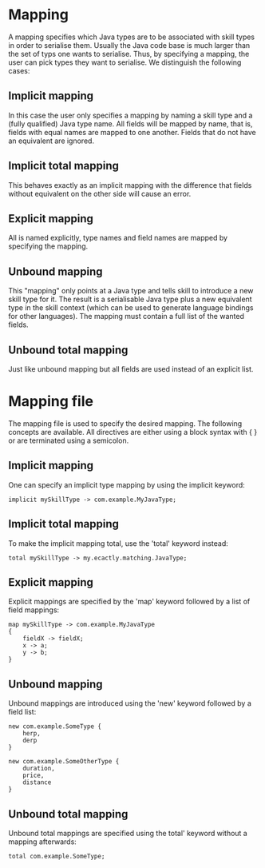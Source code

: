 # Mapping
A mapping specifies which Java types are to be associated with skill
types in order to serialise them. Usually the Java code base is much
larger than the set of typs one wants to serialise. Thus, by specifying
a mapping, the user can pick types they want to serialise. We
distinguish the following cases:

## Implicit mapping
In this case the user only specifies a mapping by naming a skill type
and a (fully qualified) Java type name. All fields will be mapped by
name, that is, fields with equal names are mapped to one another. Fields
that do not have an equivalent are ignored.

## Implicit total mapping
This behaves exactly as an implicit mapping with the difference that
fields without equivalent on the other side will cause an error.

## Explicit mapping
All is named explicitly, type names and field names are mapped by
specifying the mapping.

## Unbound mapping
This "mapping" only points at a Java type and tells skill to introduce a
new skill type for it. The result is a serialisable Java type plus a new
equivalent type in the skill context (which can be used to generate
language bindings for other languages). The mapping must contain a full
list of the wanted fields.

## Unbound total mapping
Just like unbound mapping but all fields are used instead of an explicit
list.


# Mapping file

The mapping file is used to specify the desired mapping. The following
concepts are available. All directives are either using a block syntax
with { } or are terminated using a semicolon.

## Implicit mapping
One can specify an implicit type mapping by using the implicit keyword:

	implicit mySkillType -> com.example.MyJavaType;

## Implicit total mapping
To make the implicit mapping total, use the 'total' keyword instead:

	total mySkillType -> my.ecactly.matching.JavaType;

## Explicit mapping
Explicit mappings are specified by the 'map' keyword followed by a list
of field mappings:

	map mySkillType -> com.example.MyJavaType
	{
		fieldX -> fieldX;
		x -> a;
		y -> b;
	}

## Unbound mapping
Unbound mappings are introduced using the 'new' keyword followed by a
field list:

	new com.example.SomeType {
		herp,
		derp
	}

	new com.example.SomeOtherType {
		duration,
		price,
		distance
	}

## Unbound total mapping
Unbound total mappings are specified using the total' keyword without a
mapping afterwards:

	total com.example.SomeType;
